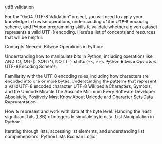 utf8 validation

For the “0x04. UTF-8 Validation” project, you will need to apply your knowledge in bitwise operations, understanding of the UTF-8 encoding scheme, and Python programming skills to validate whether a given dataset represents a valid UTF-8 encoding. Here’s a list of concepts and resources that will be helpful:

Concepts Needed: Bitwise Operations in Python:

Understanding how to manipulate bits in Python, including operations like AND (&), OR (|), XOR (^), NOT (~), shifts (<<, >>). Python Bitwise Operators UTF-8 Encoding Scheme:

Familiarity with the UTF-8 encoding rules, including how characters are encoded into one or more bytes. Understanding the patterns that represent a valid UTF-8 encoded character. UTF-8 Wikipedia Characters, Symbols, and the Unicode Miracle The Absolute Minimum Every Software Developer Absolutely, Positively Must Know About Unicode and Character Sets Data Representation:

How to represent and work with data at the byte level. Handling the least significant bits (LSB) of integers to simulate byte data. List Manipulation in Python:

Iterating through lists, accessing list elements, and understanding list comprehensions. Python Lists Boolean Logic:
